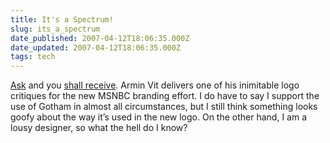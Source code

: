```yaml
---
title: It's a Spectrum!
slug: its_a_spectrum
date_published: 2007-04-12T18:06:35.000Z
date_updated: 2007-04-12T18:06:35.000Z
tags: tech
---
```


[Ask](http://www.dashes.com/anil/2007/04/05/wheres_the_logo) and you [shall receive](http://www.underconsideration.com/brandnew/archives/color_me_pretty.php). Armin Vit delivers one of his inimitable logo critiques for the new MSNBC branding effort. I do have to say I support the use of Gotham in almost all circumstances, but I still think something looks goofy about the way it’s used in the new logo. On the other hand, I am a lousy designer, so what the hell do I know?
